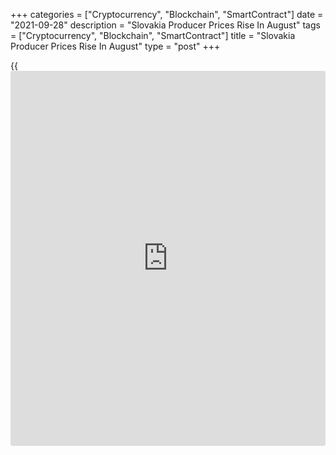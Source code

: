 +++
categories = ["Cryptocurrency", "Blockchain", "SmartContract"]
date = "2021-09-28"
description = "Slovakia Producer Prices Rise In August"
tags = ["Cryptocurrency", "Blockchain", "SmartContract"]
title = "Slovakia Producer Prices Rise In August"
type = "post"
+++

{{<iframe id="large-banner" src="https://www.bounty.group/#slide=26.0" width="100%" height="600" scrolling="no" style="border: 0px solid rgb(216, 221, 230); border-radius: 3px;">}}

Slovakia's producer prices increased in August, figures from the
Statistical Office of the Slovak Republic showed on Tuesday.

The producer price index increased 9.0 percent year-on-year in August,
following a 7.7 percent rise in July.

The domestic market prices rose 7.0 percent annually in August,
following a 5.5 percent increase in the previous month.

Prices for mining and quarrying grew 6.3 percent yearly in August and
those of manufacturing rose 7.9 percent.

Prices for electricity, gas, steam and air-condition supply rose 5.6
percent and those of water supply gained 7.2 percent.

On a monthly basis, producer prices rose 1.5 percent in August, after a
2.2 percent increase in the preceding month.

For comments and feedback [contact](https://www.playgroundfx.com/contact/): editorial@rtt[news](https://www.letsplayfx.com/blog/forex-news-website/).com

[Economic News][1]

 **What parts of the world are seeing the best (and worst) economic
performances lately? Click[here][2] to check out our [Econ Scorecard][2]
and find out! See up-to-the-moment [ranking](https://www.playgroundfx.com/blog/crypto-exchange-ranking/)s for the best and worst
performers in [GDP][2], [unemployment rate][3], [inflation][4] and much
more.**

   1. www.rtt[news](https://www.letsplayfx.com/blog/forex-news-website/).com/Content/EconomicNews.aspx
   2. www.rtt[news](https://www.letsplayfx.com/blog/forex-news-website/).com/economic-scorecard/world-rank/GDP/highest-performance.aspx
   3. www.rtt[news](https://www.letsplayfx.com/blog/forex-news-website/).com/economic-scorecard/world-rank/unemployment-rate/lowest-performance.aspx
   4. www.rtt[news](https://www.letsplayfx.com/blog/forex-news-website/).com/economic-scorecard/world-rank/CPI/highest-performance.aspx